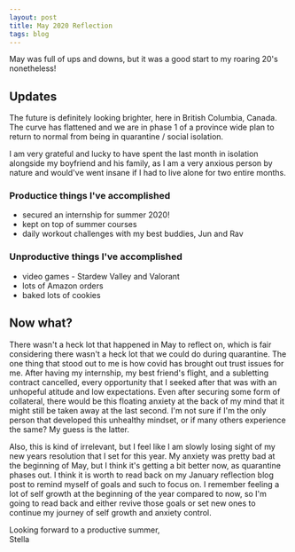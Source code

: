 ```yaml
---
layout: post
title: May 2020 Reflection
tags: blog
---
```


May was full of ups and downs, but it was a good start to my roaring 20's nonetheless!


## Updates
The future is definitely looking brighter, here in British Columbia, Canada. The curve has flattened and we are in phase 1 of a province wide plan to return to normal from being in quarantine / social isolation. 

I am very grateful and lucky to have spent the last month in isolation alongside my boyfriend and his family, as I am a very anxious person by nature and would've went insane if I had to live alone for two entire months. 

### Productice things I've accomplished
- secured an internship for summer 2020!
- kept on top of summer courses
- daily workout challenges with my best buddies, Jun and Rav

### Unproductive things I've accomplished
- video games - Stardew Valley and Valorant
- lots of Amazon orders
- baked lots of cookies


## Now what?
There wasn't a heck lot that happened in May to reflect on, which is fair considering there wasn't a heck lot that we could do during quarantine. The one thing that stood out to me is how covid has brought out trust issues for me. After having my internship, my best friend's flight, and a subletting contract cancelled, every opportunity that I seeked after that was with an unhopeful atitude and low expectations. Even after securing some form of collateral, there would be this floating anxiety at the back of my mind that it might still be taken away at the last second. I'm not sure if I'm the only person that developed this unhealthy mindset, or if many others experience the same? My guess is the latter. 

Also, this is kind of irrelevant, but I feel like I am slowly losing sight of my new years resolution that I set for this year. My anxiety was pretty bad at the beginning of May, but I think it's getting a bit better now, as quarantine phases out. I think it is worth to read back on my January reflection blog post to remind myself of goals and such to focus on. I remember feeling a lot of self growth at the beginning of the year compared to now, so I'm going to read back and either revive those goals or set new ones to continue my journey of self growth and anxiety control.  

Looking forward to a productive summer, <br>
Stella
